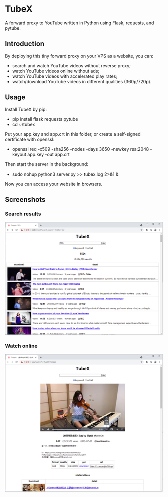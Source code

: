 # TubeX
A forward proxy to YouTube written in Python using Flask, requests, and pytube.

## Introduction
By deploying this tiny forward proxy on your VPS as a website, you can:
* search and watch YouTube videos without reverse proxy;
* watch YouTube videos online without ads;
* watch YouTube videos with accelerated play rates;
* watch/download YouTube videos in different qualities (360p/720p).

## Usage
Install TubeX by pip:
* pip install flask requests pytube
* cd ~/tubex

Put your app.key and app.crt in this folder, or create a self-signed certificate with openssl:
* openssl req -x509 -sha256 -nodes -days 3650 -newkey rsa:2048 -keyout app.key -out app.crt

Then start the server in the background:
* sudo nohup python3 server.py >> tubex.log 2>&1 &

Now you can access your website in browsers.

## Screenshots
### Search results
![image](https://github.com/dreamrover/screenshots/blob/master/TED.png)
### Watch online
![image](https://github.com/dreamrover/screenshots/blob/master/Shara.png)
